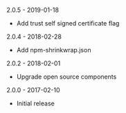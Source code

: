 2.0.5 - 2019-01-18

- Add trust self signed certificate flag

2.0.4 - 2018-02-28

- Add npm-shrinkwrap.json

2.0.2 - 2018-02-01

 - Upgrade open source components

2.0.0 - 2017-02-10

 - Initial release

